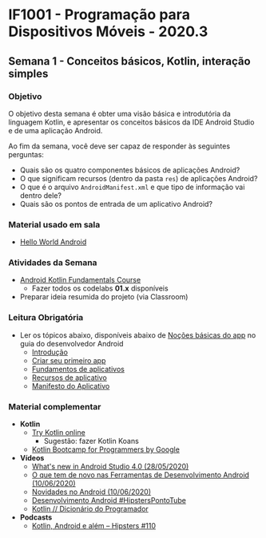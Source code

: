 # IF1001 - Programação para Dispositivos Móveis - 2020.3

## Semana 1 - Conceitos básicos, Kotlin, interação simples

### Objetivo

O objetivo desta semana é obter uma visão básica e introdutória da linguagem Kotlin, e apresentar os conceitos básicos da IDE Android Studio e de uma aplicação Android.

Ao fim da semana, você deve ser capaz de responder às seguintes perguntas: 

- Quais são os quatro componentes básicos de aplicações Android?
- O que significam recursos (dentro da pasta `res`) de aplicações Android?
- O que é o arquivo `AndroidManifest.xml` e que tipo de informação vai dentro dele? 
- Quais são os pontos de entrada de um aplicativo Android?

### Material usado em sala

- [Hello World Android](#)

### Atividades da Semana

- [Android Kotlin Fundamentals Course](https://codelabs.developers.google.com/android-kotlin-fundamentals/)
  - Fazer todos os codelabs **01.x** disponíveis
- Preparar ideia resumida do projeto (via Classroom)

### Leitura Obrigatória
- Ler os tópicos abaixo, disponíveis abaixo de [Noções básicas do app](https://developer.android.com/guide) no guia do desenvolvedor Android
  - [Introdução](https://developer.android.com/guide)
  - [Criar seu primeiro app](https://developer.android.com/training/basics/firstapp)
  - [Fundamentos de aplicativos](https://developer.android.com/guide/components/fundamentals)
  - [Recursos de aplicativo](https://developer.android.com/guide/topics/resources/providing-resources)
  - [Manifesto do Aplicativo](https://developer.android.com/guide/topics/manifest/manifest-intro)

### Material complementar

- **Kotlin** 
  - [Try Kotlin online](https://play.kotlinlang.org/)
    - Sugestão: fazer Kotlin Koans
  - [Kotlin Bootcamp for Programmers by Google](https://www.udacity.com/course/kotlin-bootcamp-for-programmers--ud9011)
- **Vídeos**
  - [What's new in Android Studio 4.0 (28/05/2020)](https://www.youtube.com/watch?v=f1fHPqAYj5I)
  - [O que tem de novo nas Ferramentas de Desenvolvimento Android (10/06/2020)](https://www.youtube.com/watch?v=NMFGuy6TRqk)
  - [Novidades no Android (10/06/2020)](https://www.youtube.com/watch?v=fnkFOhA7FC4)
  - [Desenvolvimento Android #HipstersPontoTube](https://www.youtube.com/watch?v=fWscDFHKgw8&feature=emb_title)
  - [Kotlin // Dicionário do Programador](https://www.youtube.com/watch?v=BfjRYBN7Ur8)
- **Podcasts**
  - [Kotlin, Android e além – Hipsters #110](https://hipsters.tech/kotlin-android-e-alem-hipsters-110/)
  